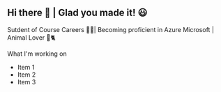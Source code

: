 ## Hi there 👋 | Glad you made it! 😃
Sutdent of Course Careers 👩‍🎓| 
Becoming proficient in Azure Microsoft | 
Animal Lover 🐶🐈<br>

What I'm working on
- Item 1
- Item 2
- Item 3



<!--
**gtookes1/gtookes1** is a ✨ _special_ ✨ repository because its `README.md` (this file) appears on your GitHub profile.

Here are some ideas to get you started:

- 🔭 I’m currently working on ...
- 🌱 I’m currently learning ...
- 👯 I’m looking to collaborate on ...
- 🤔 I’m looking for help with ...
- 💬 Ask me about ...
- 📫 How to reach me: ...
- 😄 Pronouns: ...
- ⚡ Fun fact: ...
-->

